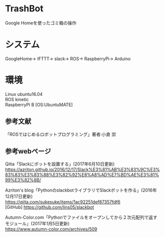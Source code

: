 # TrashBot
Google Homeを使ったゴミ箱の操作

# システム
GoogleHome→ IFTTT→ slack→ ROS→ RaspberryPi→ Arduino

# 環境
Linux ubuntu16.04  
ROS kinetic  
RaspberryPi B  [OS:UbuntuMATE]  



## 参考文献
「ROSではじめるロボットプログラミング」著者:小倉 崇  
## 参考webページ
Qiita「Slackにボットを設置する」(2017年6月10日更新)  
https://azriton.github.io/2016/12/17/Slack%E3%81%AB%E3%83%9C%E3%83%83%E3%83%88%E3%82%92%E8%A8%AD%E7%BD%AE%E3%81%99%E3%82%8B/  

Azriton's blog「PythonのslackbotライブラリでSlackボットを作る」(2016年12月17日更新)  
https://qiita.com/sukesuke/items/1ac92251def87357fdf6  
  [GitHub] https://github.com/lins05/slackbot   

Autumn-Color.com「Pythonでファイルをオープンしてから２次元配列で返すモジュール」(2017年1月5日更新)  
https://www.autumn-color.com/archives/509  
